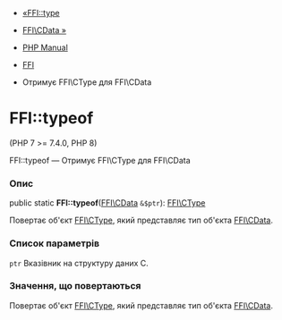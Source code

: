 - [«FFI::type](ffi.type.md)
- [FFI\CData »](class.ffi-cdata.md)

- [PHP Manual](index.md)
- [FFI](class.ffi.md)
- Отримує FFI\CType для FFI\CData

# FFI::typeof

(PHP 7 \>= 7.4.0, PHP 8)

FFI::typeof — Отримує FFI\CType для FFI\CData

### Опис

public static **FFI::typeof**([FFI\CData](class.ffi-cdata.md)
`&$ptr`): [FFI\CType](class.ffi-ctype.md)

Повертає об'єкт [FFI\CType](class.ffi-ctype.md), який представляє тип
об'єкта [FFI\CData](class.ffi-cdata.md).

### Список параметрів

`ptr`
Вказівник на структуру даних C.

### Значення, що повертаються

Повертає об'єкт [FFI\CType](class.ffi-ctype.md), який представляє тип
об'єкта [FFI\CData](class.ffi-cdata.md).
